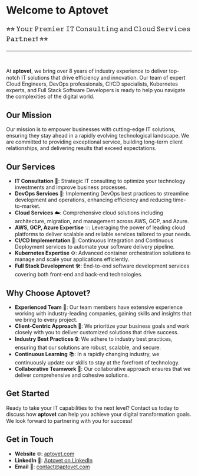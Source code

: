 # Welcome to Aptovet
### ⭐⭐ 𝚈𝚘𝚞𝚛 𝙿𝚛𝚎𝚖𝚒𝚎𝚛 𝙸𝚃 𝙲𝚘𝚗𝚜𝚞𝚕𝚝𝚒𝚗𝚐 𝚊𝚗𝚍 𝙲𝚕𝚘𝚞𝚍 𝚂𝚎𝚛𝚟𝚒𝚌𝚎𝚜 𝙿𝚊𝚛𝚝𝚗𝚎𝚛! ⭐⭐
<hr>
<br>

At 𝐚𝐩𝐭𝐨𝐯𝐞𝐭, we bring over 8 years of industry experience to deliver top-notch IT solutions that drive efficiency and innovation. Our team of expert Cloud Engineers, DevOps professionals, CI/CD specialists, Kubernetes experts, and Full Stack Software Developers is ready to help you navigate the complexities of the digital world.

## Our Mission

Our mission is to empower businesses with cutting-edge IT solutions, ensuring they stay ahead in a rapidly evolving technological landscape. We are committed to providing exceptional service, building long-term client relationships, and delivering results that exceed expectations.

## Our Services

- **IT Consultation** 💼: Strategic IT consulting to optimize your technology investments and improve business processes.
- **DevOps Services** 🚀: Implementing DevOps best practices to streamline development and operations, enhancing efficiency and reducing time-to-market.
- **Cloud Services** ☁️: Comprehensive cloud solutions including architecture, migration, and management across AWS, GCP, and Azure.
- **AWS, GCP, Azure Expertise** 💡: Leveraging the power of leading cloud platforms to deliver scalable and reliable services tailored to your needs.
- **CI/CD Implementation** 🔄: Continuous Integration and Continuous Deployment services to automate your software delivery pipeline.
- **Kubernetes Expertise** ⚙️: Advanced container orchestration solutions to manage and scale your applications efficiently.
- **Full Stack Development** 🛠️: End-to-end software development services covering both front-end and back-end technologies.

## Why Choose Aptovet?

- **Experienced Team** 🌟: Our team members have extensive experience working with industry-leading companies, gaining skills and insights that we bring to every project.
- **Client-Centric Approach** 🎯: We prioritize your business goals and work closely with you to deliver customized solutions that drive success.
- **Industry Best Practices** 🔒: We adhere to industry best practices, ensuring that our solutions are robust, scalable, and secure.
- **Continuous Learning** 📚: In a rapidly changing industry, we continuously update our skills to stay at the forefront of technology.
- **Collaborative Teamwork** 🤝: Our collaborative approach ensures that we deliver comprehensive and cohesive solutions.

## Get Started

Ready to take your IT capabilities to the next level? Contact us today to discuss how 𝐚𝐩𝐭𝐨𝐯𝐞𝐭 can help you achieve your digital transformation goals. We look forward to partnering with you for success!

## Get in Touch

- **Website** 🌐: [aptovet.com](https://aptovet.com)
- **LinkedIn** 🔗: [Aptovet on LinkedIn](https://www.linkedin.com/company/aptovet)
- **Email** 📧: [contact@aptovet.com](mailto:contact@aptovet.com)
